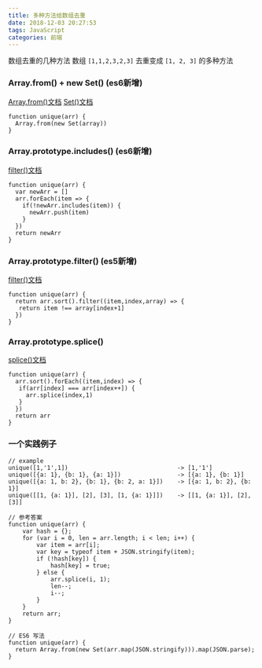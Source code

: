 ```yaml
---
title: 多种方法给数组去重
date: 2018-12-03 20:27:53
tags: JavaScript
categories: 前端
---
```


数组去重的几种方法
<escape><!-- more --></escape>
数组 `[1,1,2,3,2,3]` 去重变成 `[1, 2, 3]` 的多种方法
### Array.from() + new Set() (es6新增)
[Array.from()文档](https://developer.mozilla.org/zh-CN/docs/Web/JavaScript/Reference/Global_Objects/Array/from)
[Set()文档](https://developer.mozilla.org/zh-CN/docs/Web/JavaScript/Reference/Global_Objects/Set)
```JS
function unique(arr) {
  Array.from(new Set(array))
}
```
### Array.prototype.includes() (es6新增)
[filter()文档](https://developer.mozilla.org/zh-CN/docs/Web/JavaScript/Reference/Global_Objects/Array/includes)
```JS
function unique(arr) {
  var newArr = []
  arr.forEach(item => {
    if(!newArr.includes(item)) {
      newArr.push(item)
    }
  })
  return newArr
}
```
### Array.prototype.filter() (es5新增)
[filter()文档](https://developer.mozilla.org/zh-CN/docs/Web/JavaScript/Reference/Global_Objects/Array/filter)
```JS
function unique(arr) {
  return arr.sort().filter((item,index,array) => {
   return item !== array[index+1]
  })
}
```
### Array.prototype.splice()
[splice()文档](https://developer.mozilla.org/zh-CN/docs/Web/JavaScript/Reference/Global_Objects/Array/splice)
```JS
function unique(arr) {
  arr.sort().forEach((item,index) => {
   if(arr[index] === arr[index++]) {
     arr.splice(index,1)
   }
  })
  return arr
}
```
### 一个实践例子
```JS
// example
unique([1,'1',1])                               -> [1,'1']
unique([{a: 1}, {b: 1}, {a: 1}])                -> [{a: 1}, {b: 1}]
unique([{a: 1, b: 2}, {b: 1}, {b: 2, a: 1}])    -> [{a: 1, b: 2}, {b: 1}]
unique([[1, {a: 1}], [2], [3], [1, {a: 1}]])    -> [[1, {a: 1}], [2], [3]]

// 参考答案
function unique(arr) {
    var hash = {};
    for (var i = 0, len = arr.length; i < len; i++) {
        var item = arr[i];
        var key = typeof item + JSON.stringify(item);
        if (!hash[key]) {
            hash[key] = true;
        } else {
            arr.splice(i, 1);
            len--;
            i--;
        }
    }
    return arr;
}

// ES6 写法
function unique(arr) {
  return Array.from(new Set(arr.map(JSON.stringify))).map(JSON.parse);
} 
```
